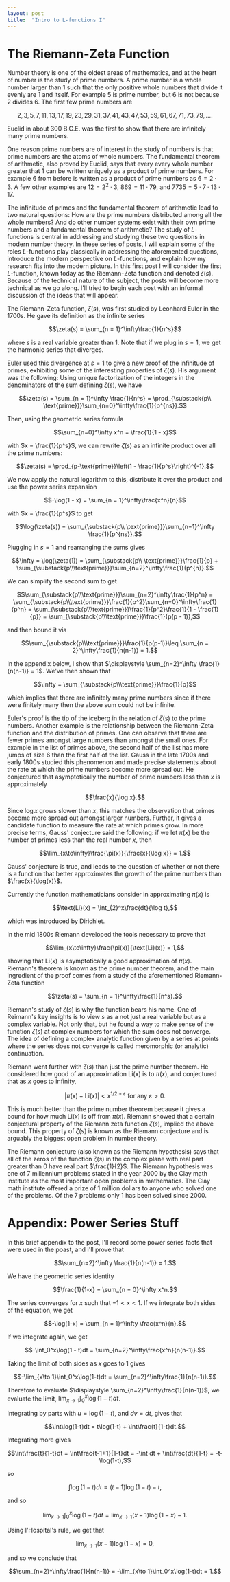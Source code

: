 ```yaml
---
layout: post
title:  "Intro to L-functions I"
---
```


# The Riemann-Zeta Function

Number theory is one of the oldest areas of mathematics, and at the heart of number is the study of prime numbers. A prime number is a whole number larger than $1$ such that the only positive whole numbers that divide it evenly are $1$ and itself. For example $5$ is prime number, but $6$ is not because $2$ divides $6$. The first few prime numbers are

$$2,3,5,7,11,13,17,19,23,29,31,37,41,43,47,53,59,61,67,71,73,79,\ldots.$$

Euclid in about 300 B.C.E. was the first to show that there are infinitely many prime numbers.

One reason prime numbers are of interest in the study of numbers is that prime numbers are the atoms of whole numbers. The fundamental theorem of arithmetic, also proved by Euclid, says that every every whole number greater that $1$ can be written uniquely as a product of prime numbers. For example $6$ from before is written as a product of prime numbers as $6 = 2\cdot 3$. A few other examples are $12 = 2^2\cdot3$, $869 = 11\cdot 79$, and $7735 = 5\cdot 7\cdot 13\cdot 17$.

The infinitude of primes and the fundamental theorem of arithmetic lead to two natural questions: How are the prime numbers distributed among all the whole numbers? And do other number systems exist with their own prime numbers and a fundamental theorem of arithmetic? The study of $L$-functions is central in addressing and studying these two questions in modern number theory. In these series of posts, I will explain some of the roles $L$-functions play classically in addressing the aforemented questions, introduce the modern perspective on $L$-functions, and explain how my research fits into the modern picture. In this first post I will consider the first $L$-function, known today as the Riemann-Zeta function and denoted $\zeta(s)$. Because of the technical nature of the subject, the posts will become more technical as we go along. I'll tried to begin each post with an informal discussion of the ideas that will appear.

The Riemann-Zeta function, $\zeta(s)$, was first studied by Leonhard Euler in the 1700s. He gave its definition as the infinite series

$$\zeta(s) = \sum_{n = 1}^\infty\frac{1}{n^s}$$

where $s$ is a real variable greater than $1$. Note that if we plug in $s = 1$, we get the harmonic series that diverges. 

Euler used this divergence at $s=1$ to give a new proof of the infinitude of primes, exhibiting some of the interesting properties of $\zeta(s)$. His argument was the following: Using unique factorization of the integers in the denominators of the sum defining $\zeta(s)$, we have

$$\zeta(s) = \sum_{n = 1}^\infty \frac{1}{n^s} = \prod_{\substack{p\\ \text{prime}}}\sum_{n=0}^\infty\frac{1}{p^{ns}}.$$

Then, using the geometric series formula

$$\sum_{n=0}^\infty x^n = \frac{1}{1 - x}$$

with $x = \frac{1}{p^s}$, we can rewrite $\zeta(s)$ as an infinite product over all the prime numbers:

$$\zeta(s) = \prod_{p-\text{prime}}\left(1 - \frac{1}{p^s}\right)^{-1}.$$

We now apply the natural logarithm to this, distribute it over the product and use the power series expansion

$$-\log(1 - x) = \sum_{n = 1}^\infty\frac{x^n}{n}$$

with $x = \frac{1}{p^s}$ to get

$$\log(\zeta(s)) = \sum_{\substack{p\\ \text{prime}}}\sum_{n=1}^\infty \frac{1}{p^{ns}}.$$

Plugging in $s = 1$ and rearranging the sums gives

$$\infty = \log(\zeta(1)) = \sum_{\substack{p\\ \text{prime}}}\frac{1}{p} + \sum_{\substack{p\\\text{prime}}}\sum_{n=2}^\infty\frac{1}{p^{n}}.$$

We can simplify the second sum to get

$$\sum_{\substack{p\\\text{prime}}}\sum_{n=2}^\infty\frac{1}{p^n} = \sum_{\substack{p\\\text{prime}}}\frac{1}{p^2}\sum_{n=0}^\infty\frac{1}{p^n} = \sum_{\substack{p\\\text{prime}}}\frac{1}{p^2}\frac{1}{1 - \frac{1}{p}} = \sum_{\substack{p\\\text{prime}}}\frac{1}{p(p - 1)},$$

and then bound it via

$$\sum_{\substack{p\\\text{prime}}}\frac{1}{p(p-1)}\leq \sum_{n = 2}^\infty\frac{1}{n(n-1)} = 1.$$

In the appendix below, I show that $\displaystyle \sum_{n=2}^\infty \frac{1}{n(n-1)} = 1$. We've then shown that

$$\infty = \sum_{\substack{p\\\text{prime}}}\frac{1}{p}$$

which implies that there are infinitely many prime numbers since if there were finitely many then the above sum could not be infinite.

Euler's proof is the tip of the iceberg in the relation of $\zeta(s)$ to the prime numbers. Another example is the relationship between the Riemann-Zeta function and the distribution of primes.  One can observe that there are fewer primes amongst large numbers than amongst the small ones. For example in the list of primes above, the second half of the list has more jumps of size $6$ than the first half of the list. Gauss in the late 1700s and early 1800s studied this phenomenon and made precise statements about the rate at which the prime numbers become more spread out. He conjectured that asymptotically the number of prime numbers less than $x$ is approximately

$$\frac{x}{\log x}.$$

Since $\log x$ grows slower than $x$, this matches the observation that primes become more spread out amongst larger numbers. Further, it gives a candidate function to measure the rate at which primes grow. In more precise terms, Gauss' conjecture said the following: if we let $\pi(x)$ be the number of primes less than the real number $x$, then

$$\lim_{x\to\infty}\frac{\pi(x)}{\frac{x}{\log x}} = 1.$$

Gauss' conjecture is true, and leads to the question of whether or not there is a function that better approximates the growth of the prime numbers than $\frac{x}{\log(x)}$. 

Currently the function mathematicians consider in approximating $\pi(x)$ is 

$$\text{Li}(x) = \int_{2}^x\frac{dt}{\log t},$$

which was introduced by Dirichlet. 

In the mid 1800s Riemann developed the tools necessary to prove that

$$\lim_{x\to\infty}\frac{\pi(x)}{\text{Li}(x)} = 1,$$

showing that $\text{Li}(x)$ is asymptotically a good approximation of $\pi(x)$. Riemann's theorem is known as the prime number theorem, and the main ingredient of the proof comes from a study of the aforementioned Riemann-Zeta function

$$\zeta(s) = \sum_{n = 1}^\infty\frac{1}{n^s}.$$

Riemann's study of $\zeta(s)$ is why the function bears his name. One of Reimann's key insights is to view $s$ as a not just a real variable but as a complex variable. Not only that, but he found a way to make sense of the function $\zeta(s)$ at complex numbers for which the sum does not converge. The idea of defining a complex analytic function given by a series at points where the series does not converge is called meromorphic (or analytic) continuation.

Riemann went further with $\zeta(s)$ than just the prime number theorem. He considered how good of an approximation $\text{Li}(x)$ is to $\pi(x)$, and conjectured that as $x$ goes to infinity,

$$|\pi(x) - \text{Li}(x)| < x^{1/2 + \varepsilon} \text{ for any }\varepsilon > 0.$$

This is much better than the prime number theorem because it gives a bound for how much $\text{Li}(x)$ is off from $\pi(x)$. Riemann showed that a certain conjectural property of the Riemann zeta function $\zeta(s)$, implied the above bound. This property of $\zeta(s)$ is known as the Riemann conjecture and is arguably the biggest open problem in number theory.

The Riemann conjecture (also known as the Riemann hypothesis) says that all of the zeros of the function $\zeta(s)$ in the complex plane with real part greater than $0$ have real part $\frac{1}{2}$. The Riemann hypothesis was one of 7 millennium problems stated in the year 2000 by the Clay math institute as the most important open problems in mathematics. The Clay math institute offered a prize of 1 million dollars to anyone who solved one of the problems. Of the 7 problems only 1 has been solved since 2000.

# Appendix: Power Series Stuff

In this brief appendix to the post, I'll record some power series facts that were used in the poast, and I'll prove that

$$\sum_{n=2}^\infty \frac{1}{n(n-1)} = 1.$$

We have the geometric series identity

$$\frac{1}{1-x} = \sum_{n = 0}^\infty x^n.$$

The series converges for $x$ such that $-1<x<1$. If we integrate both sides of the equation, we get

$$-\log(1-x) = \sum_{n = 1}^\infty \frac{x^n}{n}.$$

If we integrate again, we get

$$-\int_0^x\log(1 - t)dt = \sum_{n=2}^\infty\frac{x^n}{n(n-1)}.$$

Taking the limit of both sides as $x$ goes to $1$ gives

$$-\lim_{x\to 1}\int_0^x\log(1-t)dt = \sum_{n=2}^\infty\frac{1}{n(n-1)}.$$

Therefore to evaluate $\displaystyle \sum_{n=2}^\infty\frac{1}{n(n-1)}$, we evaluate the limit, $\displaystyle\lim_{x\to1}\int_0^x\log(1-t)dt$.

Integrating by parts with $u = \log(1-t)$, and $dv = dt$, gives that

$$\int\log(1-t)dt = t\log(1-t) + \int\frac{t}{1-t}dt.$$

Integrating more gives

$$\int\frac{t}{1-t}dt = \int\frac{t-1+1}{1-t}dt = -\int dt + \int\frac{dt}{1-t} = -t-\log(1-t),$$

so

$$\int\log(1-t)dt = (t-1)\log(1-t) - t,$$

and so

$$\lim_{x\to 1}\int_0^x\log(1-t)dt = \lim_{x\to 1}(x-1)\log(1-x) - 1.$$

Using l'Hospital's rule, we get that

$$\lim_{x\to 1}(x-1)\log(1-x) = 0,$$

and so we conclude that

$$\sum_{n=2}^\infty\frac{1}{n(n-1)} = -\lim_{x\to 1}\int_0^x\log(1-t)dt = 1.$$




